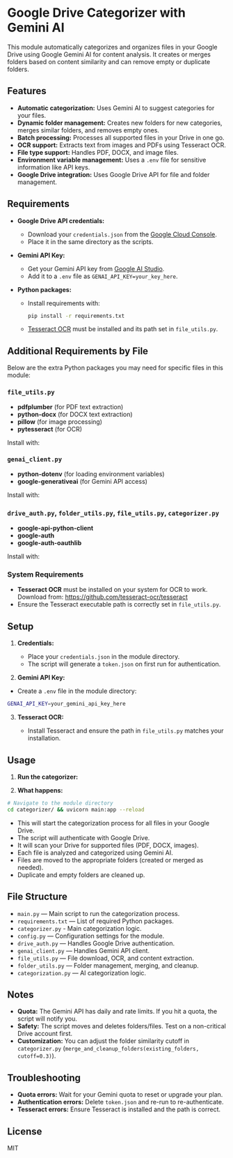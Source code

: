 # Google Drive Categorizer with Gemini AI

This module automatically categorizes and organizes files in your Google Drive using Google Gemini AI for content analysis. It creates or merges folders based on content similarity and can remove empty or duplicate folders.

## Features

- **Automatic categorization:** Uses Gemini AI to suggest categories for your files.
- **Dynamic folder management:** Creates new folders for new categories, merges similar folders, and removes empty ones.
- **Batch processing:** Processes all supported files in your Drive in one go.
- **OCR support:** Extracts text from images and PDFs using Tesseract OCR.
- **File type support:** Handles PDF, DOCX, and image files.
- **Environment variable management:** Uses a `.env` file for sensitive information like API keys.
- **Google Drive integration:** Uses Google Drive API for file and folder management.

## Requirements

- **Google Drive API credentials:**  
  - Download your `credentials.json` from the [Google Cloud Console](https://console.cloud.google.com/apis/credentials).
  - Place it in the same directory as the scripts.
- **Gemini API Key:**  
  - Get your Gemini API key from [Google AI Studio](https://aistudio.google.com/app/apikey).
  - Add it to a `.env` file as `GENAI_API_KEY=your_key_here`.

- **Python packages:**  
  - Install requirements with:

    ```bash
    pip install -r requirements.txt
    ```

  - [Tesseract OCR](https://github.com/tesseract-ocr/tesseract) must be installed and its path set in `file_utils.py`.

## Additional Requirements by File

Below are the extra Python packages you may need for specific files in this module:

### `file_utils.py`

- **pdfplumber** (for PDF text extraction)
- **python-docx** (for DOCX text extraction)
- **pillow** (for image processing)
- **pytesseract** (for OCR)

Install with:

### `genai_client.py`

- **python-dotenv** (for loading environment variables)
- **google-generativeai** (for Gemini API access)

Install with:

### `drive_auth.py`, `folder_utils.py`, `file_utils.py`, `categorizer.py`

- **google-api-python-client**
- **google-auth**
- **google-auth-oauthlib**

Install with:

### System Requirements

- **Tesseract OCR** must be installed on your system for OCR to work.  
  Download from: <https://github.com/tesseract-ocr/tesseract>
- Ensure the Tesseract executable path is correctly set in `file_utils.py`.

## Setup

1. **Credentials:**
   - Place your `credentials.json` in the module directory.
   - The script will generate a `token.json` on first run for authentication.

2. **Gemini API Key:**

- Create a `.env` file in the module directory:

```bash
GENAI_API_KEY=your_gemini_api_key_here
```

3. **Tesseract OCR:**

   - Install Tesseract and ensure the path in `file_utils.py` matches your installation.

## Usage

1. **Run the categorizer:**

2. **What happens:**

```bash
# Navigate to the module directory
cd categorizer/ && uvicorn main:app --reload
```

- This will start the categorization process for all files in your Google Drive.
- The script will authenticate with Google Drive.
- It will scan your Drive for supported files (PDF, DOCX, images).
- Each file is analyzed and categorized using Gemini AI.
- Files are moved to the appropriate folders (created or merged as needed).
- Duplicate and empty folders are cleaned up.

## File Structure

- `main.py` — Main script to run the categorization process.
- `requirements.txt` — List of required Python packages.
- `categorizer.py` - Main categorization logic.
- `config.py` — Configuration settings for the module.
- `drive_auth.py` — Handles Google Drive authentication.
- `genai_client.py` — Handles Gemini API client.
- `file_utils.py` — File download, OCR, and content extraction.
- `folder_utils.py` — Folder management, merging, and cleanup.
- `categorization.py` — AI categorization logic.

## Notes

- **Quota:** The Gemini API has daily and rate limits. If you hit a quota, the script will notify you.
- **Safety:** The script moves and deletes folders/files. Test on a non-critical Drive account first.
- **Customization:** You can adjust the folder similarity cutoff in `categorizer.py` (`merge_and_cleanup_folders(existing_folders, cutoff=0.3)`).

## Troubleshooting

- **Quota errors:** Wait for your Gemini quota to reset or upgrade your plan.
- **Authentication errors:** Delete `token.json` and re-run to re-authenticate.
- **Tesseract errors:** Ensure Tesseract is installed and the path is correct.

## License

MIT
